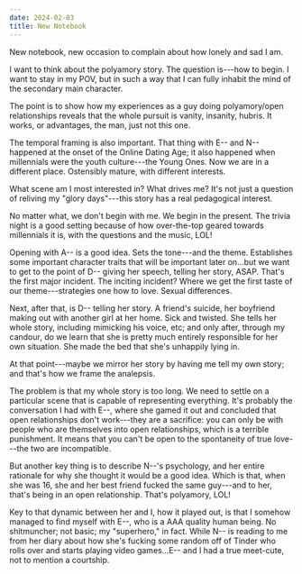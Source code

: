 ```yaml
---
date: 2024-02-03
title: New Notebook
---
```


New notebook, new occasion to complain about how lonely and sad I am.

I want to think about the polyamory story. The question is---how to begin. I want to stay in my POV, but in such a way that I can fully inhabit the mind of the secondary main character.

The point is to show how my experiences as a guy doing polyamory/open relationships reveals that the whole pursuit is vanity, insanity, hubris. It works, or advantages, the man, just not this one.

The temporal framing is also important. That thing with E-- and N-- happened at the onset of the Online Dating Age; it also happened when millennials were the youth culture---the Young Ones. Now we are in a different place. Ostensibly mature, with different interests.

What scene am I most interested in? What drives me? It's not just a question of reliving my "glory days"---this story has a real pedagogical interest.

No matter what, we don't begin with me. We begin in the present. The trivia night is a good setting because of how over-the-top geared towards millennials it is, with the questions and the music, LOL!

Opening with A-- is a good idea. Sets the tone---and the theme. Establishes some important character traits that will be important later on...but we want to get to the point of D-- giving her speech, telling her story, ASAP. That's the first major incident. The inciting incident? Where we get the first taste of our theme---strategies one how to love. Sexual differences.

Next, after that, is D-- telling her story. A friend's suicide, her boyfriend making out with another girl at her home. Sick and twisted. She tells her whole story, including mimicking his voice, etc; and only after, through my candour, do we learn that she is pretty much entirely responsible for her own situation. She made the bed that she's unhappily lying in.

At that point---maybe we mirror her story by having me tell my own story; and that's how we frame the analepsis.

The problem is that my whole story is too long. We need to settle on a particular scene that is capable of representing everything. It's probably the conversation I had with E--, where she gamed it out and concluded that open relationships don't work---they are a sacrifice: you can only be with people who are themselves into open relationships, which is a terrible punishment. It means that you can't be open to the spontaneity of true love---the two are incompatible.

But another key thing is to describe N--'s psychology, and her entire rationale for why she thought it would be a good idea. Which is that, when she was 16, she and her best friend fucked the same guy---and to her, that's being in an open relationship. That's polyamory, LOL!

Key to that dynamic between her and I, how it played out, is that I somehow managed to find myself with E--, who is a AAA quality human being. No shitmuncher; not basic; my "superhero," in fact. While N-- is reading to me from her diary about how she's fucking some random off of Tinder who rolls over and starts playing video games...E-- and I had a true meet-cute, not to mention a courtship.
